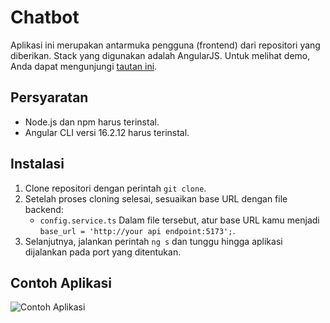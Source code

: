 # Chatbot

Aplikasi ini merupakan antarmuka pengguna (frontend) dari repositori yang diberikan. Stack yang digunakan adalah AngularJS. Untuk melihat demo, Anda dapat mengunjungi [tautan ini](http://128.199.177.206:5050/).

## Persyaratan
- Node.js dan npm harus terinstal.
- Angular CLI versi 16.2.12 harus terinstal.

## Instalasi 
1. Clone repositori dengan perintah `git clone`.
2. Setelah proses cloning selesai, sesuaikan base URL dengan file backend:
    - `config.service.ts`
    Dalam file tersebut, atur base URL kamu menjadi `base_url = 'http://your api endpoint:5173';`.
3. Selanjutnya, jalankan perintah `ng s` dan tunggu hingga aplikasi dijalankan pada port yang ditentukan.

## Contoh Aplikasi
![Contoh Aplikasi](https://github.com/Alhuzsyam/chatbotFe/assets/64511435/841940a9-d2b4-412e-b080-d815af714e2e)
